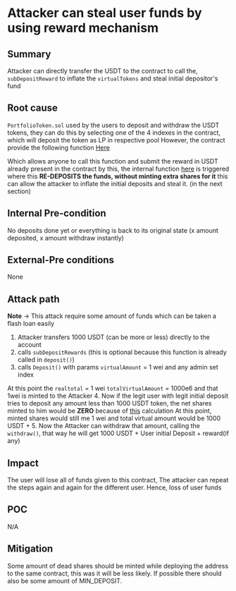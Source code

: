 
# Attacker can steal user funds by using reward mechanism

## Summary
Attacker can directly transfer the USDT to the contract to call the, `subDepositReward` to inflate the `virtualTokens` and steal initial depositor's fund

## Root cause
`PortfolioToken.sol` used by the users to deposit and withdraw the USDT tokens, they can do this by selecting one of the 4 indexes in the contract, which will deposit the token as LP in  respective pool
However, the contract provide the following function 
[Here](https://github.com/sherlock-audit/2025-07-allbridge-core-yield/blob/a14f35e01b9bf8f4e5ad2b5ce1ff61dd59941e16/core-auto-evm-contracts/contracts/PortfolioToken.sol#L142-L150)

Which allows anyone to call this function and submit the reward in USDT already present in the contract 
by this, the internal function [here](https://github.com/sherlock-audit/2025-07-allbridge-core-yield/blob/a14f35e01b9bf8f4e5ad2b5ce1ff61dd59941e16/core-auto-evm-contracts/contracts/PortfolioToken.sol#L152-L162) is triggered where this **RE-DEPOSITS the funds, without minting extra shares for it**
this can allow the attacker to inflate the initial deposits and steal it. (in the next section)

## Internal Pre-condition
No deposits done yet or everything is back to its original state (x amount deposited, x amount withdraw instantly)

## External-Pre conditions
None

## Attack path
**Note** -> This attack require some amount of funds which can be taken a flash loan easily

1. Attacker transfers 1000 USDT (can be more or less) directly to the account
2. calls `subDepositRewards` (this is optional because this function is already called in `deposit()`)
3. calls `Deposit()` with params `virtualAmount` = 1 wei and any admin set index 

At this point the `realtotal`  = 1 wei `totalVirtualAmount` = 1000e6
and that 1wei  is minted to the Attacker
4. Now if the legit user with legit initial deposit tries to deposit any amount less than 1000 USDT token, the net shares minted to him would be **ZERO** because of [this](https://github.com/sherlock-audit/2025-07-allbridge-core-yield/blob/a14f35e01b9bf8f4e5ad2b5ce1ff61dd59941e16/core-auto-evm-contracts/contracts/VirtualMultiToken.sol#L191-L208) calculation
At this point, minted shares would still me 1 wei and total virtual amount would be 1000 USDT +
5. Now the Attacker can withdraw that amount, calling the `withdraw()`, that way he will get 
1000 USDT + User initial Deposit + reward(if any)

## Impact
The user will lose all of funds given to this contract, The attacker can repeat the steps again and again for the different user.
Hence, loss of user funds

## POC 
N/A

## Mitigation
Some amount of dead shares should be minted while deploying the address to the  same contract, this was it will be less likely. If possible there should also be some amount of MIN_DEPOSIT.
